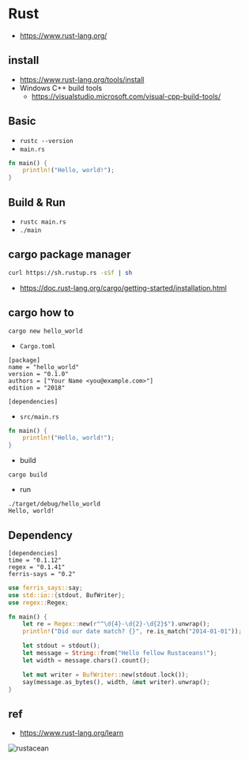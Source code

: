 # Rust
* https://www.rust-lang.org/

## install
* https://www.rust-lang.org/tools/install
* Windows C++ build tools
  * https://visualstudio.microsoft.com/visual-cpp-build-tools/

## Basic
* `rustc --version`
* `main.rs`

```rust
fn main() {
    println!("Hello, world!");
}
```

## Build & Run
* `rustc main.rs`
* `./main`

## cargo package manager
```bash
curl https://sh.rustup.rs -sSf | sh
```

* https://doc.rust-lang.org/cargo/getting-started/installation.html

## cargo how to
```
cargo new hello_world
```

* `Cargo.toml`

```
[package]
name = "hello_world"
version = "0.1.0"
authors = ["Your Name <you@example.com>"]
edition = "2018"

[dependencies]
```

* `src/main.rs`

```rust
fn main() {
    println!("Hello, world!");
}
```

* build

```
cargo build
```

* run

```
./target/debug/hello_world
Hello, world!
```

## Dependency

```
[dependencies]
time = "0.1.12"
regex = "0.1.41"
ferris-says = "0.2"
```

```rust
use ferris_says::say;
use std::io::{stdout, BufWriter};
use regex::Regex;

fn main() {
    let re = Regex::new(r"^\d{4}-\d{2}-\d{2}$").unwrap();
    println!("Did our date match? {}", re.is_match("2014-01-01"));

    let stdout = stdout();
    let message = String::from("Hello fellow Rustaceans!");
    let width = message.chars().count();

    let mut writer = BufWriter::new(stdout.lock());
    say(message.as_bytes(), width, &mut writer).unwrap();
}
```

## ref
* https://www.rust-lang.org/learn

<img src="https://www.rust-lang.org/static/images/ferris.gif" alt="rustacean" />
